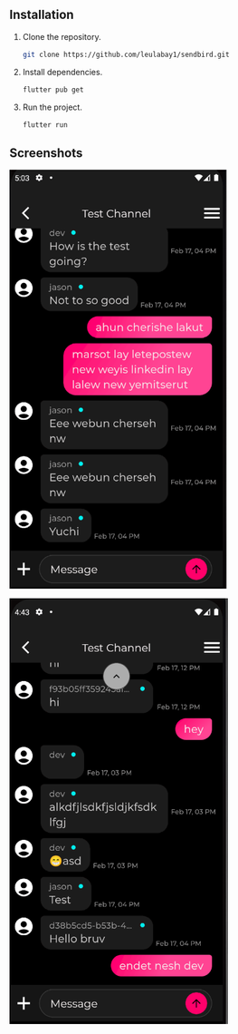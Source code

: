 ## Installation

1. Clone the repository.
   ```bash
   git clone https://github.com/leulabay1/sendbird.git
   ```

2. Install dependencies.
   ```bash
   flutter pub get
   ```
2. Run the project.
   ```bash
   flutter run
   ```

## Screenshots

![Screenshot 1](./screenshots/screenshot0.png)

![Screenshot 2](./screenshots/screenshot1.png)